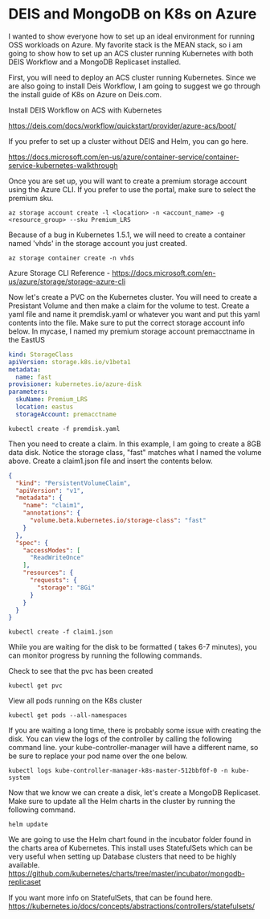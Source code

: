 
# DEIS and MongoDB on K8s on Azure

I wanted to show everyone how to set up an ideal environment for running OSS workloads on Azure.  My favorite stack is the MEAN stack, so i am going to show how to set up an ACS cluster running Kubernetes with both DEIS Workflow and a MongoDB Replicaset installed.

First, you will need to deploy an ACS cluster running Kubernetes.  Since we are also going to install Deis Workflow, I am going to suggest we go through the install guide of K8s on Azure on Deis.com. 

Install DEIS Workflow on ACS with Kubernetes

<https://deis.com/docs/workflow/quickstart/provider/azure-acs/boot/>

If you prefer to set up a cluster without DEIS and Helm, you can go here.

<https://docs.microsoft.com/en-us/azure/container-service/container-service-kubernetes-walkthrough>

Once you are set up, you will want to create a premium storage account using the Azure CLI.  If you prefer to use the portal, make sure to select the premium sku.

```
az storage account create -l <location> -n <account_name> -g <resource_group> --sku Premium_LRS
```

Because of a bug in Kubernetes 1.5.1, we will need to create a container named 'vhds' in the storage account you just created.

```
az storage container create -n vhds
```

Azure Storage CLI Reference - <https://docs.microsoft.com/en-us/azure/storage/storage-azure-cli>


Now let's create a PVC on the Kubernetes cluster.  You will need to create a Presistant Volume and then make a claim for the volume to test.  Create a yaml file and name it premdisk.yaml or whatever you want and put this yaml contents into the file.  Make sure to put the correct storage account info below.  In mycase, I named my premium storage account premacctname in the EastUS 
```yaml
kind: StorageClass
apiVersion: storage.k8s.io/v1beta1
metadata:
  name: fast
provisioner: kubernetes.io/azure-disk
parameters:
  skuName: Premium_LRS
  location: eastus
  storageAccount: premacctname
```

```
kubectl create -f premdisk.yaml
```

Then you need to create a claim.  In this example, I am going to create a 8GB data disk.  Notice the storage class, "fast" matches what I named the volume above.  Create a claim1.json file and insert the contents below.
```json
{
  "kind": "PersistentVolumeClaim",
  "apiVersion": "v1",
  "metadata": {
    "name": "claim1",
    "annotations": {
      "volume.beta.kubernetes.io/storage-class": "fast"
    }
  },
  "spec": {
    "accessModes": [
      "ReadWriteOnce"
    ],
    "resources": {
      "requests": {
        "storage": "8Gi"
      }
    }
  }
}

```

```
kubectl create -f claim1.json
```

While you are waiting for the disk to be formatted ( takes 6-7 minutes), you can monitor progress by running the following commands.

Check to see that the pvc has been created
```
kubectl get pvc
```

View all pods running on the K8s cluster
```
kubectl get pods --all-namespaces
```

If you are waiting a long time, there is probably some issue with creating the disk.  You can view the logs of the controller by calling the following command line.  your kube-controller-manager will have a different name, so be sure to replace your pod name over the one below.
```
kubectl logs kube-controller-manager-k8s-master-512bbf0f-0 -n kube-system
```

Now that we know we can create a disk, let's create a MongoDB Replicaset.  Make sure to update all the Helm charts in the cluster by running the following command.
```
helm update
```

We are going to use the Helm chart found in the incubator folder found in the charts area of Kubernetes.  This install uses StatefulSets which can be very useful when setting up Database clusters that need to be highly available.
https://github.com/kubernetes/charts/tree/master/incubator/mongodb-replicaset

If you want more info on StatefulSets, that can be found here.
https://kubernetes.io/docs/concepts/abstractions/controllers/statefulsets/

